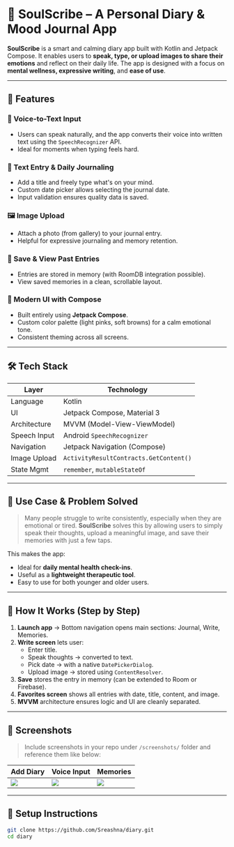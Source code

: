 # 🧠 SoulScribe – A Personal Diary & Mood Journal App

**SoulScribe** is a smart and calming diary app built with Kotlin and Jetpack Compose. It enables users to **speak, type, or upload images to share their emotions** and reflect on their daily life. The app is designed with a focus on **mental wellness, expressive writing**, and **ease of use**.

---

## 🧩 Features

### 🎤 Voice-to-Text Input
- Users can speak naturally, and the app converts their voice into written text using the `SpeechRecognizer` API.
- Ideal for moments when typing feels hard.

### 📝 Text Entry & Daily Journaling
- Add a title and freely type what's on your mind.
- Custom date picker allows selecting the journal date.
- Input validation ensures quality data is saved.

### 🖼️ Image Upload
- Attach a photo (from gallery) to your journal entry.
- Helpful for expressive journaling and memory retention.

### 💾 Save & View Past Entries
- Entries are stored in memory (with RoomDB integration possible).
- View saved memories in a clean, scrollable layout.

### 🎨 Modern UI with Compose
- Built entirely using **Jetpack Compose**.
- Custom color palette (light pinks, soft browns) for a calm emotional tone.
- Consistent theming across all screens.

---

## 🛠️ Tech Stack

| Layer        | Technology                            |
|--------------|----------------------------------------|
| Language     | Kotlin                                 |
| UI           | Jetpack Compose, Material 3            |
| Architecture | MVVM (Model-View-ViewModel)            |
| Speech Input | Android `SpeechRecognizer`             |
| Navigation   | Jetpack Navigation (Compose)           |
| Image Upload | `ActivityResultContracts.GetContent()` |
| State Mgmt   | `remember`, `mutableStateOf`           |

---

## 🎯 Use Case & Problem Solved

> Many people struggle to write consistently, especially when they are emotional or tired. **SoulScribe** solves this by allowing users to simply speak their thoughts, upload a meaningful image, and save their memories with just a few taps.

This makes the app:
- Ideal for **daily mental health check-ins**.
- Useful as a **lightweight therapeutic tool**.
- Easy to use for both younger and older users.

---

## 🧪 How It Works (Step by Step)

1. **Launch app** → Bottom navigation opens main sections: Journal, Write, Memories.
2. **Write screen** lets user:
   - Enter title.
   - Speak thoughts → converted to text.
   - Pick date → with a native `DatePickerDialog`.
   - Upload image → stored using `ContentResolver`.
3. **Save** stores the entry in memory (can be extended to Room or Firebase).
4. **Favorites screen** shows all entries with date, title, content, and image.
5. **MVVM** architecture ensures logic and UI are cleanly separated.

---

## 📱 Screenshots

> Include screenshots in your repo under `/screenshots/` folder and reference them like below:

| Add Diary | Voice Input | Memories |
|-----------|-------------|----------|
| ![](screenshots/add_entry.png) | ![](screenshots/voice_input.png) | ![](screenshots/memories.png) |

---

## 🚀 Setup Instructions

```bash
git clone https://github.com/Sreashna/diary.git
cd diary
